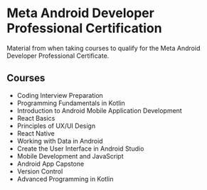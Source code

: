 # Meta Android Developer Professional Certification

Material from when taking courses to qualify for the Meta Android Developer Professional Certificate.

## Courses

- Coding Interview Preparation
- Programming Fundamentals in Kotlin
- Introduction to Android Mobile Application Development
- React Basics
- Principles of UX/UI Design
- React Native
- Working with Data in Android
- Create the User Interface in Android Studio
- Mobile Development and JavaScript
- Android App Capstone
- Version Control
- Advanced Programming in Kotlin
